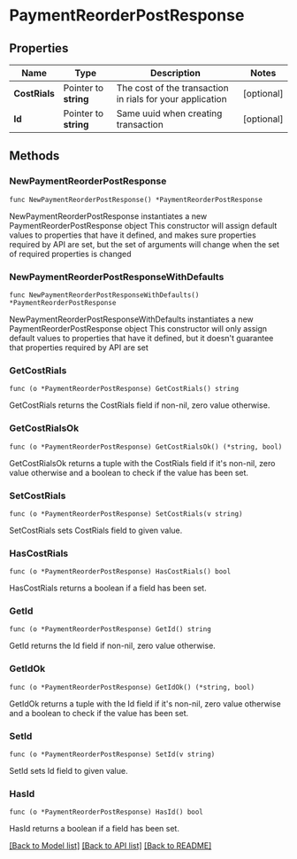 # PaymentReorderPostResponse

## Properties

Name | Type | Description | Notes
------------ | ------------- | ------------- | -------------
**CostRials** | Pointer to **string** | The cost of the transaction in rials for your application | [optional] 
**Id** | Pointer to **string** | Same uuid when creating transaction | [optional] 

## Methods

### NewPaymentReorderPostResponse

`func NewPaymentReorderPostResponse() *PaymentReorderPostResponse`

NewPaymentReorderPostResponse instantiates a new PaymentReorderPostResponse object
This constructor will assign default values to properties that have it defined,
and makes sure properties required by API are set, but the set of arguments
will change when the set of required properties is changed

### NewPaymentReorderPostResponseWithDefaults

`func NewPaymentReorderPostResponseWithDefaults() *PaymentReorderPostResponse`

NewPaymentReorderPostResponseWithDefaults instantiates a new PaymentReorderPostResponse object
This constructor will only assign default values to properties that have it defined,
but it doesn't guarantee that properties required by API are set

### GetCostRials

`func (o *PaymentReorderPostResponse) GetCostRials() string`

GetCostRials returns the CostRials field if non-nil, zero value otherwise.

### GetCostRialsOk

`func (o *PaymentReorderPostResponse) GetCostRialsOk() (*string, bool)`

GetCostRialsOk returns a tuple with the CostRials field if it's non-nil, zero value otherwise
and a boolean to check if the value has been set.

### SetCostRials

`func (o *PaymentReorderPostResponse) SetCostRials(v string)`

SetCostRials sets CostRials field to given value.

### HasCostRials

`func (o *PaymentReorderPostResponse) HasCostRials() bool`

HasCostRials returns a boolean if a field has been set.

### GetId

`func (o *PaymentReorderPostResponse) GetId() string`

GetId returns the Id field if non-nil, zero value otherwise.

### GetIdOk

`func (o *PaymentReorderPostResponse) GetIdOk() (*string, bool)`

GetIdOk returns a tuple with the Id field if it's non-nil, zero value otherwise
and a boolean to check if the value has been set.

### SetId

`func (o *PaymentReorderPostResponse) SetId(v string)`

SetId sets Id field to given value.

### HasId

`func (o *PaymentReorderPostResponse) HasId() bool`

HasId returns a boolean if a field has been set.


[[Back to Model list]](../README.md#documentation-for-models) [[Back to API list]](../README.md#documentation-for-api-endpoints) [[Back to README]](../README.md)


